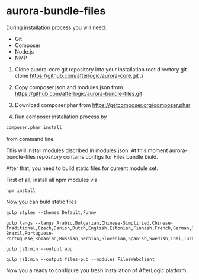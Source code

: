 # aurora-bundle-files



During installation process you will need:
- Git
- Composer
- Node.js
- NMP

1. Clone aurora-core git repository into your installation root directory
  git clone https://github.com/afterlogic/aurora-core.git ./

2. Copy composer.json and modules.json from https://github.com/afterlogic/aurora-bundle-files.git

3. Download composer.phar from https://getcomposer.org/composer.phar

4. Run composer installation process by 
```bash
composer.phar install
```
from command line.

This will install modules discribed in modules.json. At this moment aurora-bundle-files repository contains configs for Files bundle biuld.

After that, you need to build static files for current module set.

First of all, install all npm modules via
```
npm install
```
Now you can buld static files
```
gulp styles --themes Default,Funny
```
```
gulp langs --langs Arabic,Bulgarian,Chinese-Simplified,Chinese-Traditional,Czech,Danish,Dutch,English,Estonian,Finnish,French,German,Greek,Hebrew,Hungarian,Italian,Japanese,Korean,Latvian,Lithuanian,Norwegian,Persian,Polish,Portuguese-Brazil,Portuguese-Portuguese,Romanian,Russian,Serbian,Slovenian,Spanish,Swedish,Thai,Turkish,Ukrainian,Vietnamese
```
```
gulp js1:min --output app
```
```
gulp js1:min --output files-pub --modules FilesWebclient
```

Now you a ready to configure you fresh installation of AfterLogic platform.
